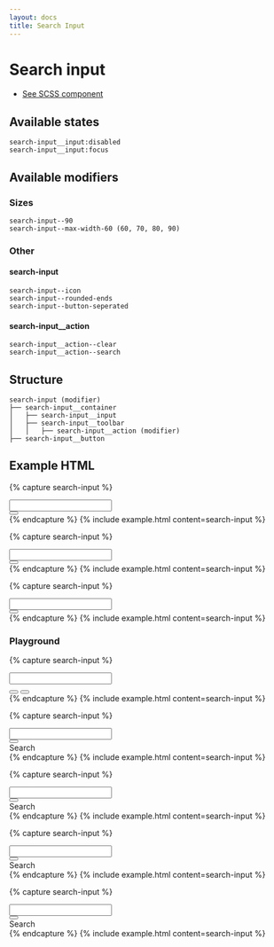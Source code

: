 ```yaml
---
layout: docs
title: Search Input
---
```


# Search input

- [See SCSS component](../../scss/controls/search-input.scss)

## Available states

```text
search-input__input:disabled
search-input__input:focus
```

## Available modifiers

### Sizes

```text
search-input--90
search-input--max-width-60 (60, 70, 80, 90)
```

### Other

#### search-input

```text
search-input--icon
search-input--rounded-ends
search-input--button-seperated
```

#### search-input__action

```text
search-input__action--clear
search-input__action--search
```

## Structure

```text
search-input (modifier)
├── search-input__container
│   ├── search-input__input
│   ├── search-input__toolbar
│   │   ├── search-input__action (modifier)
├── search-input__button
```

## Example HTML

{% capture search-input %}
<div class="search-input">
    <div class="search-input__container">
        <input class="search-input__input">
        <div class="search-input__toolbar">
            <button class="search-input__action search-input__action--clear"></button>
        </div>
    </div>
</div>
{% endcapture %}
{% include example.html
	content=search-input
%}

{% capture search-input %}
<div class="search-input search-input--rounded-ends">
    <div class="search-input__container">
        <input class="search-input__input">
        <div class="search-input__toolbar">
            <button class="search-input__action search-input__action--clear"></button>
        </div>
    </div>
</div>
{% endcapture %}
{% include example.html
	content=search-input
%}

{% capture search-input %}
<div class="search-input search-input--rounded-ends search-input--icon">
    <div class="search-input__container">
        <input class="search-input__input">
        <div class="search-input__toolbar">
            <button class="search-input__action search-input__action--clear"></button>
        </div>
    </div>
</div>
{% endcapture %}
{% include example.html
	content=search-input
%}

### Playground

{% capture search-input %}
<div class="search-input">
    <div class="search-input__container">
        <input class="search-input__input">
        <div class="search-input__toolbar">
            <button class="search-input__action search-input__action--clear"></button>
            <button class="search-input__action search-input__action--search"></button>
        </div>
    </div>
</div>
{% endcapture %}
{% include example.html
	content=search-input
%}

{% capture search-input %}
<div class="search-input">
    <div class="search-input__container">
        <input class="search-input__input">
        <div class="search-input__toolbar">
            <button class="search-input__action search-input__action--clear"></button>
        </div>
    </div>
    <div class="search-input__button">
        Search
    </div>
</div>
{% endcapture %}
{% include example.html
	content=search-input
%}

{% capture search-input %}
<div class="search-input search-input--rounded-ends">
    <div class="search-input__container">
        <input class="search-input__input">
        <div class="search-input__toolbar">
            <button class="search-input__action search-input__action--clear"></button>
        </div>
    </div>
    <div class="search-input__button">
        Search
    </div>
</div>
{% endcapture %}
{% include example.html
	content=search-input
%}

{% capture search-input %}
<div class="search-input search-input--button-seperated">
    <div class="search-input__container">
        <input class="search-input__input">
        <div class="search-input__toolbar">
            <button class="search-input__action search-input__action--clear"></button>
        </div>
    </div>
    <div class="search-input__button">
        Search
    </div>
</div>
{% endcapture %}
{% include example.html
	content=search-input
%}

{% capture search-input %}
<div class="search-input search-input--rounded-ends search-input--button-seperated">
    <div class="search-input__container">
        <input class="search-input__input">
        <div class="search-input__toolbar">
            <button class="search-input__action search-input__action--clear"></button>
        </div>
    </div>
    <div class="search-input__button">
        Search
    </div>
</div>
{% endcapture %}
{% include example.html
	content=search-input
%}
